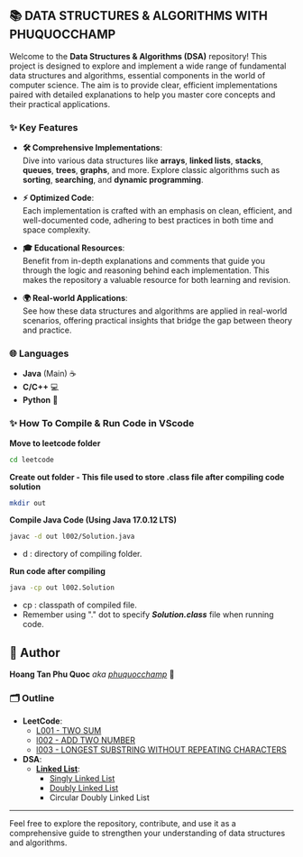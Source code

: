 ## 📚 DATA STRUCTURES & ALGORITHMS WITH PHUQUOCCHAMP

Welcome to the **Data Structures & Algorithms (DSA)** repository! This project is designed to explore and implement a wide range of fundamental data structures and algorithms, essential components in the world of computer science. The aim is to provide clear, efficient implementations paired with detailed explanations to help you master core concepts and their practical applications.

### ✨ Key Features

- **🛠️ Comprehensive Implementations**:  
  Dive into various data structures like **arrays**, **linked lists**, **stacks**, **queues**, **trees**, **graphs**, and more. Explore classic algorithms such as **sorting**, **searching**, and **dynamic programming**.

- **⚡ Optimized Code**:  
  Each implementation is crafted with an emphasis on clean, efficient, and well-documented code, adhering to best practices in both time and space complexity.

- **🎓 Educational Resources**:  
  Benefit from in-depth explanations and comments that guide you through the logic and reasoning behind each implementation. This makes the repository a valuable resource for both learning and revision.

- **🌍 Real-world Applications**:  
  See how these data structures and algorithms are applied in real-world scenarios, offering practical insights that bridge the gap between theory and practice.

### 🌐 Languages

- **Java** (Main) ☕
- **C/C++** 💻
- **Python** 🐍

### ✨ How To Compile & Run Code in VScode

**Move to leetcode folder**
```bash
cd leetcode
``` 

**Create out folder - This file used to store .class file after compiling code solution**
```bash
mkdir out
```

**Compile Java Code (Using Java 17.0.12 LTS)**
```bash
javac -d out l002/Solution.java
```
- d : directory of compiling folder.  

**Run code after compiling**
```bash
java -cp out l002.Solution
```
- cp : classpath of compiled file.  
- Remember using "." dot to specify ***Solution.class*** file when running code.  


## 👤 Author

**Hoang Tan Phu Quoc** *aka [phuquocchamp](https://github.com/phuquocchamp)* 🚀

### 🗂️ Outline

- **LeetCode**:
  - [L001 - TWO SUM](./leetcode/l001/README.MD)  
  - [l002 - ADD TWO NUMBER](./leetcode/l002/README.MD)
  - [l003 - LONGEST SUBSTRING WITHOUT REPEATING CHARACTERS](./leetcode/l003/README.MD)
- **DSA**:
  - **[Linked List](./linkedlist/README.MD)**:
    - [Singly Linked List](./linkedlist/singlylinkedlist/README.MD)
    - [Doubly Linked List](./linkedlist/doublylinkedlist)
    - Circular Doubly Linked List

---

Feel free to explore the repository, contribute, and use it as a comprehensive guide to strengthen your understanding of data structures and algorithms.

